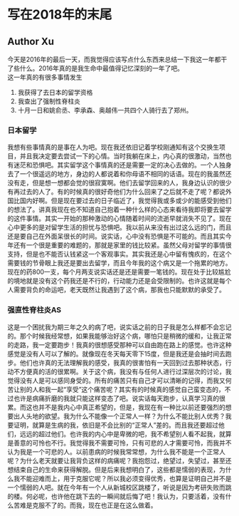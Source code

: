 # 写在2018年的末尾

## Author Xu

今天是2016年的最后一天，而我觉得应该写点什么东西来总结一下我这一年都干了些什么。2016年真的是我生命中最值得记忆深刻的一年了吧。  
这一年真的有很多事情发生  
1. 我获得了去日本的留学资格
2. 我查出了强制性脊柱炎
3. 十月一日和姚俞丞、李承森、奥越伟一共四个人骑行去了郑州。

### 日本留学

我想有些事情真的是事在人为吧。现在我还依旧记着学校刚通知有这个交换生项目，并且我决定要去尝试一下的心情。当时我躺在床上，内心真的很激动，当然也有迷茫和恐惧吧。其实留学这个事情真的还是需要一定的决心去做的。一个人独身去了一个很遥远的地方，身边的人都说着和你母语不相同的话语。现在的我虽然还没有走，但是想一想都会觉的很寂寞啊。他们去留学回来的人，我身边认识的很少有再过去的人了。有的时候真的很好奇他们为什么回来了之后就不走了呢？都说外国比国内好啊。但是现在要过去的日子临近了，我觉得我或多或少的能感受到他们的想法了。讲真我现在也不知道自己抱着一种什么样的心态来看待我即将要去留学的这件事情。其实一开始的那种激动的心情随着时间的流逝早就消失不见了。现在心中更多的是对留学生活的担忧与恐惧吧。我以前从来没有出过这么远的门，而且还是要自己在外面呆很长的时间。说实话，心中没有恐惧是不可能的。而且其实今年还有一个很是重要的难题的，那就是家里的钱比较紧。虽然父母对留学的事情很支持，但是也不能否认钱紧这一个客观事实。其实我还是心中留有愧疚的，在这个需要钱的节骨眼上我还是要出去留学，而且今年我的这个病又是一个拖累的地方。现在的药800一支，每个月两支说实话还是还是需要一笔钱的。现在处于比较尴尬的境地就是没有这个药我还是不行的，行动能力还是会受限制的。也许这就是每个人需要背负的命运吧，老天既然让我遇到了这个病，那我也只能默默的承受了。
  
  ### 强直性脊柱炎AS

这是一个困扰我为期三年之久的病了吧，说实话之前的日子我是怎么样都不会忘记的。那个时候我经常想，如果我能够治好这个病，哪怕只是稍微的缓和，让我正常的走路，我一定要跑步！我真的很想感受那种可以自由跑在路上的感觉。也许这种感觉是没有人可以了解的。就像现在冬天每天零下15度，但是我还是会抽时间去跑步。他们也许真的无法理解我的感受，我真的很害怕有一天回到过去那种状态，行动不方便真的活的很累啊。关于这个病，我没有与任何人进行过深层次的讨论，我觉得没有人是可以感同身受的。所有的痛苦只有自己才可以清晰的记得，而我又何苦让别的人和我一起“享受”这个痛苦呢？其实有的时候真的感觉自己蛮变态的，不过也许是病痛折磨的我就只能这样变态了吧。说实话每天跑步，认真学习真的很累。而这也并不是我内心中真正希望的，但是，我现在有一种比以前还要强烈的想要出人头地的欲望。我为什么不能像一个正常人一样？为什么不能比别人优秀？我要证明，就算是生病的我，依旧是不会比别的“正常人”差的。而且我还要超过他们，远远的超过他们。也许我的内心中是卑微的吧，我不希望别人看不起我，就算是善意的可怜也不行。我觉得我不需要可怜，只有可悲的人才需要可怜，而我并不认为我是一个可悲的人。以前患病的时候我常常想，为什么我不能是一个正常人呢？为什么老天就要让我背负这样的病痛呢？我抱怨过，绝望过，失望过，甚至还想结束自己的生命来获得解脱。但是后来我想明白了，这些都是懦弱的表现，为什么我不能迎难而上，用于克服它呢？所以我必须变得优秀，也算是证明自己并不是一个懦弱的人吧。就在今年有一个人从新城校区跳楼了，听说是因为考研失败而跳的楼。何必呢，也许他在跳下去的一瞬间就后悔了吧！我认为，只要活着，没有什么苦难是克服不了的。而我，现在也正是在这么做着。
